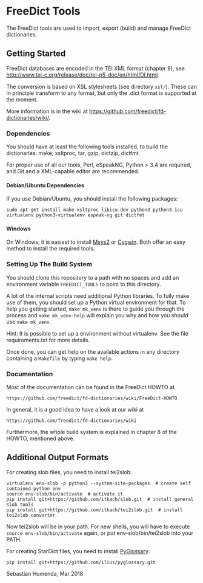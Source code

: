 FreeDict Tools
===============

The FreeDict tools are used to import, export (build) and manage FreeDict
dictionaries.

Getting Started
---------------

FreeDict databases are encoded in the TEI XML format (chapter 9), see
<http://www.tei-c.org/release/doc/tei-p5-doc/en/html/DI.html>.

The conversion is based on XSL stylesheets (see directory `xsl/`). These can in
principle transform to any format, but only the .dict format is supported at the
moment.

More information is in the wiki at
<https://github.com/freedict/fd-dictionaries/wiki/>.

### Dependencies

You should have at least the following tools installed, to build the
dictionaries: make, xsltproc, tar, gzip, dictzip, dictfmt

For proper use of all our tools, Perl, eSpeakNG, Python > 3.4 are required, and
Git and a XML-capable editor are recommended.

#### Debian/Ubuntu Dependencies

If you use Debian/Ubuntu, you should install the following packages:

    sudo apt-get install make xsltproc libicu-dev python3 python3-icu virtualenv python3-virtualenv espeak-ng git dictfmt

#### Windows

On Windows, it is easiest to install [Msys2](https://www.msys2.org/) or
[Cygwin](https://www.cygwin.com). Both offer an easy method to install the
required tools.

### Setting Up The Build System

You should clone this repository to a path with no spaces and add an environment
variable `FREEDICT_TOOLS` to point to this directory.

A lot of the internal scripts need additional Python libraries. To fully make
use of them, you should set up a Python virtual environment for that. To help
you getting started, `make mk_venv` is there to guide you through the process
and `make mk_venv-help` will explain you why and how you should use `make mk_venv`.

Hint: It is possible to set up a environment without virtualenv. See the file
requirements.txt for more details.

Once done, you can get help on the available actions in any directory containing a
`Makefile` by typing `make help`.

### Documentation

Most of the documentation can be found in the FreeDict HOWTO at

    https://github.com/freedict/fd-dictionaries/wiki/FreeDict-HOWTO

In general, it is a good idea to have a look at our wiki at
    
    https://github.com/freedict/fd-dictionaries/wiki


Furthermore, the whole build system is explained
in chapter 8 of the HOWTO, mentioned above.

Additional Output Formats
-------------------------

For creating slob files, you need to install tei2slob:

	virtualenv env-slob -p python3 --system-site-packages  # create self contained python env
	source env-slob/bin/activate  # activate it
	pip install git+https://github.com/itkach/slob.git  # install general slob tools
	pip install git+https://github.com/itkach/tei2slob.git  # install tei2slob converter

Now tei2slob will be in your path. For new shells, you will have to execute
`source env-slob/bin/activate` again, or put env-slob/bin/tei2slob into your
PATH.


For creating StarDict files, you need to install [PyGlossary](https://github.com/ilius/pyglossary):

	pip install git+https://github.com/ilius/pyglossary.git



Sebastian Humenda, Mar 2018

